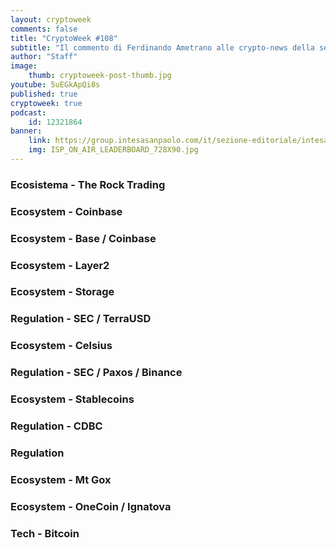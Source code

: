 ```yaml
---
layout: cryptoweek
comments: false
title: "CryptoWeek #108"
subtitle: "Il commento di Ferdinando Ametrano alle crypto-news della settimana" 
author: "Staff"
image:
    thumb: cryptoweek-post-thumb.jpg
youtube: 5uEGkApQi8s
published: true
cryptoweek: true
podcast:
    id: 12321864
banner:
    link: https://group.intesasanpaolo.com/it/sezione-editoriale/intesa-sanpaolo-on-air?utm_campaign=GoldInstitute&utm_source=GoldInstitute&utm_medium=Banner_CPM&utm_content=DisplayAwareness&utm_term=GoldInstitute_Banner_CPM_GoldInstitute_
    img: ISP_ON_AIR_LEADERBOARD_728X90.jpg
---
```


### Ecosistema - The Rock Trading

### Ecosystem - Coinbase

### Ecosystem - Base / Coinbase

### Ecosystem - Layer2

### Ecosystem - Storage

### Regulation - SEC / TerraUSD

### Ecosystem - Celsius

### Regulation - SEC / Paxos / Binance

### Ecosystem - Stablecoins

### Regulation - CDBC

### Regulation

### Ecosystem - Mt Gox

### Ecosystem - OneCoin / Ignatova

### Tech - Bitcoin
